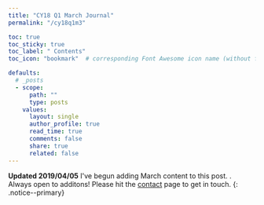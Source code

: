 ```yaml
---
title: "CY18 Q1 March Journal"
permalink: "/cy18q1m3" 

toc: true
toc_sticky: true
toc_label: " Contents"
toc_icon: "bookmark"  # corresponding Font Awesome icon name (without fa prefix)

defaults:
  # _posts
  - scope:
      path: ""
      type: posts
    values:
      layout: single
      author_profile: true
      read_time: true
      comments: false
      share: true
      related: false
---
```

**Updated 2019/04/05** I've begun adding March content to this post. . Always open to additons! Please hit the [contact](https://cryptowords.github.io/contact/) page to get in touch.
{: .notice--primary}
